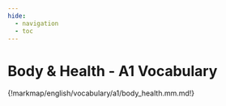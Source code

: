 ```yaml
---
hide:
  - navigation
  - toc
---
```


# Body & Health - A1 Vocabulary

{!markmap/english/vocabulary/a1/body_health.mm.md!}
